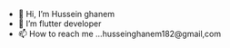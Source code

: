 - 👋 Hi, I’m Hussein ghanem
- 🌱 I’m flutter developer
- 📫 How to reach me ...husseinghanem182@gmail,com

<!---
Husseinghanem3351/Husseinghanem3351 is a ✨ special ✨ repository because its `README.md` (this file) appears on your GitHub profile.
You can click the Preview link to take a look at your changes.
--->
